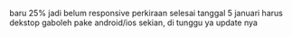 baru 25% jadi
belum responsive
perkiraan selesai tanggal 5 januari
harus dekstop gaboleh pake android/ios
sekian, di tunggu ya update nya
